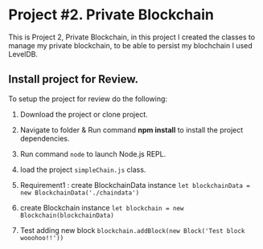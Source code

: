 # Project #2. Private Blockchain
This is Project 2, Private Blockchain, in this project I created the classes to manage my private blockchain, to be able to persist my blochchain I used LevelDB.

## Install project for Review.

To setup the project for review do the following:
1. Download the project or clone project.
2. Navigate to folder & Run command __npm install__ to install the project dependencies.
3. Run command `node` to launch Node.js REPL.
4. load the project `simpleChain.js` class.

5. Requirement1 : create BlockchainData instance `let blockchainData = new BlockchainData('./chaindata')`
6. create Blockchain instance `let blockchain = new Blockchain(blockchainData)`
7. Test adding new block `blockchain.addBlock(new Block('Test block wooohoo!!'))`



